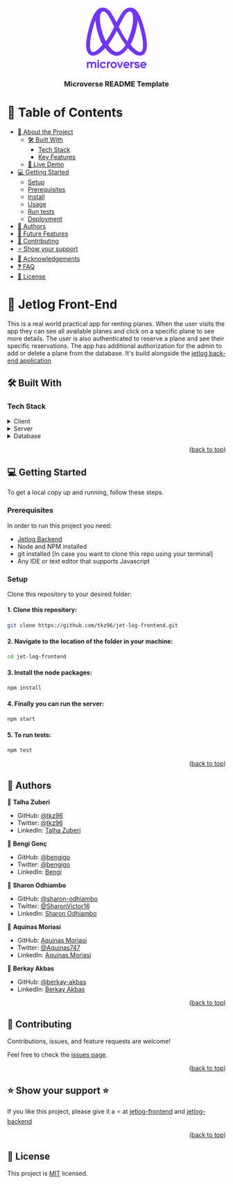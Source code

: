 <a name="readme-top"></a>
<div align="center">

  <img src="murple_logo.png" alt="logo" width="140"  height="auto" />
  <br/>

<h3><b>Microverse README Template</b></h3>

</div>

<!-- TABLE OF CONTENTS -->

# 📗 Table of Contents

- [📖 About the Project](#about-project)
    - [🛠 Built With](#built-with)
        - [Tech Stack](#tech-stack)
        - [Key Features](#key-features)
    - [🚀 Live Demo](#live-demo)
- [💻 Getting Started](#getting-started)
    - [Setup](#setup)
    - [Prerequisites](#prerequisites)
    - [Install](#install)
    - [Usage](#usage)
    - [Run tests](#run-tests)
    - [Deployment](#triangular_flag_on_post-deployment)
- [👥 Authors](#authors)
- [🔭 Future Features](#future-features)
- [🤝 Contributing](#contributing)
- [⭐️ Show your support](#support)
- [🙏 Acknowledgements](#acknowledgements)
- [❓ FAQ](#faq)
- [📝 License](#license)

<!-- PROJECT DESCRIPTION -->

# 📖 Jetlog Front-End <a name="about-project"></a>

This is a real world practical app for renting planes. When the user visits the app they can see all available planes and click on a specific plane to see more details. The user is also authenticated to reserve a plane and see their specific reservations. The app has additional authorization for the admin to add or delete a plane from the database. It's build alongside the [jetlog back-end application](https://github.com/tkz96/jet-log-backend)

## 🛠 Built With <a name="built-with"></a>

### Tech Stack <a name="tech-stack"></a>


<details>
  <summary>Client</summary>
  <ul>
    <li><a href="https://reactjs.org/">React</a></li>
    <li><a href="https://redux.js.org/">Redux</a></li>
  </ul>
</details>

<details>
  <summary>Server</summary>
  <ul>
    <li><a href="https://render.com/">Render</a></li>
  </ul>
</details>

<details>
<summary>Database</summary>
  <ul>
    <li><a href="https://www.postgresql.org/">PostgreSQL</a></li>
  </ul>
</details>

<p align="right">(<a href="#readme-top">back to top</a>)</p>

<!-- GETTING STARTED -->

## 💻 Getting Started <a name="getting-started"></a>

To get a local copy up and running, follow these steps.

### Prerequisites

In order to run this project you need:
- <a href="https://github.com/tkz96/jet-log-backend">Jetlog Backend</a>
- Node and NPM installed
- git installed [In case you want to clone this repo using your terminal]
- Any IDE or text editor that supports Javascript

### Setup

Clone this repository to your desired folder:

#### 1. Clone this repository:

```bash command
git clone https://github.com/tkz96/jet-log-frontend.git
```

#### 2. Navigate to the location of the folder in your machine:

```bash command
cd jet-log-frontend
```

#### 3. Install the node packages:

```bash command
npm install
```

#### 4. Finally you can run the server:

```bash command
npm start
```

#### 5. To run tests:

```bash command
npm test
```

<p align="right">(<a href="#readme-top">back to top</a>)</p>

<!-- AUTHORS -->

## 👥 Authors <a name="authors"></a>

👤 **Talha Zuberi**

- GitHub: [@tkz96](https://github.com/tkz96)
- Twitter: [@tkz96](https://twitter.com/tkz96)
- LinkedIn: [Talha Zuberi](https://www.linkedin.com/in/talha-zuberi/)

👤 **Bengi Genç**

- GitHub: [@bengigo](https://github.com/bengigo)
- Twitter: [@bengigo](https://twitter.com/bengi_gb)
- LinkedIn: [Bengi](https://www.linkedin.com/in/bengigenc/)


👤 **Sharon Odhiambo**

- GitHub: [@sharon-odhiambo](https://github.com/sharon-odhiambo)
- Twitter: [@SharonVictor16](https://twitter.com/sharonvictor16)
- LinkedIn: [Sharon Odhiambo](https://www.linkedin.com/in/sharonn-odhiambo/)

👤 **Aquinas Moriasi**

- GitHub: [Aquinas Moriasi](https://github.com/Aquinasmoriasi)
- Twitter: [@Aquinas747](https://twitter.com/Aquinas747)
- LinkedIn: [Aquinas Moriasi](https://twitter.com/aquinas-moriasi)

👤 **Berkay Akbas**

- GitHub: [@berkay-akbas](https://github.com/Berkay-akbas)
- LinkedIn: [Berkay Akbas](https://www.linkedin.com/in/berkay-akbas-a03b3b239/)


<p align="right">(<a href="#readme-top">back to top</a>)</p>

<!-- CONTRIBUTING -->

## 🤝 Contributing <a name="contributing"></a>

Contributions, issues, and feature requests are welcome!

Feel free to check the [issues page](../../issues/).

<p align="right">(<a href="#readme-top">back to top</a>)</p>

<!-- SUPPORT -->

## ⭐️ Show your support <a name="support"></a>⭐

If you like this project, please give it a ⭐ at [jetlog-frontend](https://github.com/tkz96/jet-log-frontend) and [jetlog-backend](https://github.com/tkz96/jet-log-backend)

<p align="right">(<a href="#readme-top">back to top</a>)</p>

<!-- LICENSE -->

## 📝 License <a name="license"></a>

This project is [MIT](./LICENSE) licensed.
